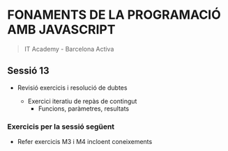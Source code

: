 # FONAMENTS DE LA PROGRAMACIÓ AMB JAVASCRIPT

> IT Academy - Barcelona Activa

## Sessió 13

- Revisió exercicis i resolució de dubtes

  - Exercici iteratiu de repàs de contingut
    - Funcions, paràmetres, resultats

### Exercicis per la sessió següent

- Refer exercicis M3 i M4 incloent coneixements
